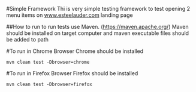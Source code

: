 #Simple Framework
Thi is very simple testing framework to test opening 2 menu items on www.esteelauder.com landing page

##How to run
to run tests use Maven. (https://maven.apache.org/)
Maven should be installed on target computer and maven executable files should be added to path

#To run in Chrome Browser
Chrome should be installed
```shell
mvn clean test -Dbrowser=chrome
```

#To run in Firefox Browser
Firefox should be installed
```shell
mvn clean test -Dbrowser=firefox
```